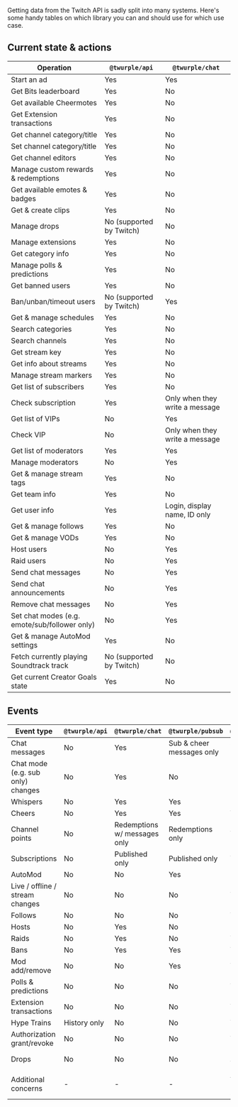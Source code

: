 Getting data from the Twitch API is sadly split into many systems. Here's some handy tables on which library you can and
should use for which use case.

## Current state & actions

| Operation                                     | `@twurple/api`           | `@twurple/chat`                |
|-----------------------------------------------|--------------------------|--------------------------------|
| Start an ad                                   | Yes                      | Yes                            |
| Get Bits leaderboard                          | Yes                      | No                             |
| Get available Cheermotes                      | Yes                      | No                             |
| Get Extension transactions                    | Yes                      | No                             |
| Get channel category/title                    | Yes                      | No                             |
| Set channel category/title                    | Yes                      | No                             |
| Get channel editors                           | Yes                      | No                             |
| Manage custom rewards & redemptions           | Yes                      | No                             |
| Get available emotes & badges                 | Yes                      | No                             |
| Get & create clips                            | Yes                      | No                             |
| Manage drops                                  | No (supported by Twitch) | No                             |
| Manage extensions                             | Yes                      | No                             |
| Get category info                             | Yes                      | No                             |
| Manage polls & predictions                    | Yes                      | No                             |
| Get banned users                              | Yes                      | No                             |
| Ban/unban/timeout users                       | No (supported by Twitch) | Yes                            |
| Get & manage schedules                        | Yes                      | No                             |
| Search categories                             | Yes                      | No                             |
| Search channels                               | Yes                      | No                             |
| Get stream key                                | Yes                      | No                             |
| Get info about streams                        | Yes                      | No                             |
| Manage stream markers                         | Yes                      | No                             |
| Get list of subscribers                       | Yes                      | No                             |
| Check subscription                            | Yes                      | Only when they write a message |
| Get list of VIPs                              | No                       | Yes                            |
| Check VIP                                     | No                       | Only when they write a message |
| Get list of moderators                        | Yes                      | Yes                            |
| Manage moderators                             | No                       | Yes                            |
| Get & manage stream tags                      | Yes                      | No                             |
| Get team info                                 | Yes                      | No                             |
| Get user info                                 | Yes                      | Login, display name, ID only   |
| Get & manage follows                          | Yes                      | No                             |
| Get & manage VODs                             | Yes                      | No                             |
| Host users                                    | No                       | Yes                            |
| Raid users                                    | No                       | Yes                            |
| Send chat messages                            | No                       | Yes                            |
| Send chat announcements                       | No                       | Yes                            |
| Remove chat messages                          | No                       | Yes                            |
| Set chat modes (e.g. emote/sub/follower only) | No                       | Yes                            |
| Get & manage AutoMod settings                 | Yes                      | No                             |
| Fetch currently playing Soundtrack track      | No (supported by Twitch) | No                             |
| Get current Creator Goals state               | Yes                      | No                             |

## Events

| Event type                        | `@twurple/api` | `@twurple/chat`              | `@twurple/pubsub`         | `@twurple/eventsub`                  |
|-----------------------------------|----------------|------------------------------|---------------------------|--------------------------------------|
| Chat messages                     | No             | Yes                          | Sub & cheer messages only | Sub & cheer messages only            |
| Chat mode (e.g. sub only) changes | No             | Yes                          | No                        | No                                   |
| Whispers                          | No             | Yes                          | Yes                       | No                                   |
| Cheers                            | No             | Yes                          | Yes                       | Yes                                  |
| Channel points                    | No             | Redemptions w/ messages only | Redemptions only          | Yes                                  |
| Subscriptions                     | No             | Published only               | Published only            | Yes                                  |
| AutoMod                           | No             | No                           | Yes                       | No                                   |
| Live / offline / stream changes   | No             | No                           | No                        | Yes                                  |
| Follows                           | No             | No                           | No                        | Yes                                  |
| Hosts                             | No             | Yes                          | No                        | No                                   |
| Raids                             | No             | Yes                          | No                        | Yes                                  |
| Bans                              | No             | Yes                          | Yes                       | Yes                                  |
| Mod add/remove                    | No             | No                           | Yes                       | Yes                                  |
| Polls & predictions               | No             | No                           | No                        | Yes                                  |
| Extension transactions            | No             | No                           | No                        | Yes                                  |
| Hype Trains                       | History only   | No                           | No                        | Yes                                  |
| Authorization grant/revoke        | No             | No                           | No                        | Yes                                  |
| Drops                             | No             | No                           | No                        | No (supported by Twitch)             |
| Additional concerns               | -              | -                            | -                         | As of now, must have a public server | 
